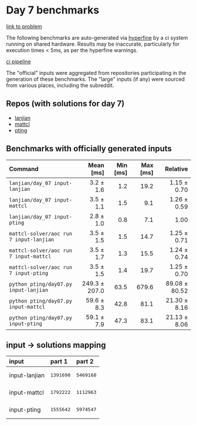 # Day 7 benchmarks

[link to problem](http://adventofcode.com/2022/day/7)

The following benchmarks are auto-generated via [hyperfine](https://github.com/sharkdp/hyperfine) by a ci system running on shared hardware. Results may be inaccurate, particularly for execution times < 5ms, as per the hyperfine warnings.

[ci pipeline](http://ci.papercode.net:8080/teams/aoc2022/pipelines/aoc-compare-2022)

The "official" inputs were aggregated from repositories participating in the generation of these benchmarks. The "large" inputs (if any) were sourced from various places, including the subreddit.

## Repos (with solutions for day 7)


- [lanjian](https://github.com/LanJian/aoc-2022)
- [mattcl](https://github.com/mattcl/aoc2022)
- [pting](https://github.com/pting/aoc2022)

## Benchmarks with officially generated inputs
| Command | Mean [ms] | Min [ms] | Max [ms] | Relative |
|:---|---:|---:|---:|---:|
| `lanjian/day_07 input-lanjian` | 3.2 ± 1.6 | 1.2 | 19.2 | 1.15 ± 0.70 |
| `lanjian/day_07 input-mattcl` | 3.5 ± 1.1 | 1.5 | 9.1 | 1.26 ± 0.59 |
| `lanjian/day_07 input-pting` | 2.8 ± 1.0 | 0.8 | 7.1 | 1.00 |
| `mattcl-solver/aoc run 7 input-lanjian` | 3.5 ± 1.5 | 1.5 | 14.7 | 1.25 ± 0.71 |
| `mattcl-solver/aoc run 7 input-mattcl` | 3.5 ± 1.7 | 1.3 | 15.5 | 1.24 ± 0.74 |
| `mattcl-solver/aoc run 7 input-pting` | 3.5 ± 1.5 | 1.4 | 19.7 | 1.25 ± 0.70 |
| `python pting/day07.py input-lanjian` | 249.3 ± 207.0 | 63.5 | 679.6 | 89.08 ± 80.52 |
| `python pting/day07.py input-mattcl` | 59.6 ± 8.3 | 42.8 | 81.1 | 21.30 ± 8.16 |
| `python pting/day07.py input-pting` | 59.1 ± 7.9 | 47.3 | 83.1 | 21.13 ± 8.06 |

## input -> solutions mapping
|input|part 1|part 2|
|:---|:---|:---|
|input-lanjian|<pre>1391690</pre>|<pre>5469168</pre>|
|input-mattcl|<pre>1792222</pre>|<pre>1112963</pre>|
|input-pting|<pre>1555642</pre>|<pre>5974547</pre>|
